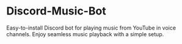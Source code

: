 # Discord-Music-Bot
 Easy-to-install Discord bot for playing music from YouTube in voice channels. Enjoy seamless music playback with a simple setup.
